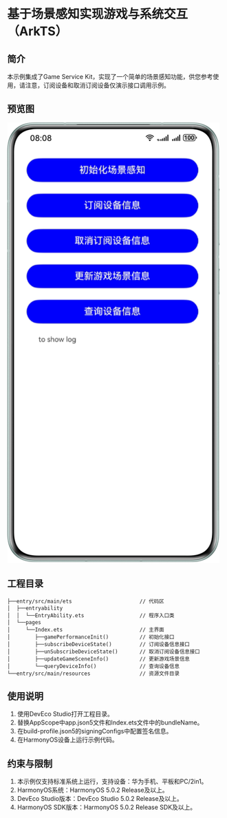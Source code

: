 # 基于场景感知实现游戏与系统交互（ArkTS）

## 简介
本示例集成了Game Service Kit，实现了一个简单的场景感知功能，供您参考使用，请注意，订阅设备和取消订阅设备仅演示接口调用示例。

## 预览图
![](./image/indexPage_cn.png)

## 工程目录
```
├──entry/src/main/ets                      // 代码区    
│  ├──entryability    
│  │  └──EntryAbility.ets                  // 程序入口类    
│  └──pages     
│     └──Index.ets                         // 主界面       
│        ├──gamePerformanceInit()          // 初始化接口      
│        ├──subscribeDeviceState()         // 订阅设备信息接口    
│        ├──unSubscribeDeviceState()       // 取消订阅设备信息接口    
│        ├──updateGameSceneInfo()          // 更新游戏场景信息  
│        └──queryDeviceInfo()              // 查询设备信息     
└──entry/src/main/resources                // 资源文件目录   
```

## 使用说明
1. 使用DevEco Studio打开工程目录。
2. 替换AppScope中app.json5文件和Index.ets文件中的bundleName。
3. 在build-profile.json5的signingConfigs中配置签名信息。
4. 在HarmonyOS设备上运行示例代码。

## 约束与限制
1. 本示例仅支持标准系统上运行，支持设备：华为手机、平板和PC/2in1。
2. HarmonyOS系统：HarmonyOS 5.0.2 Release及以上。
3. DevEco Studio版本：DevEco Studio 5.0.2 Release及以上。
4. HarmonyOS SDK版本：HarmonyOS 5.0.2 Release SDK及以上。 